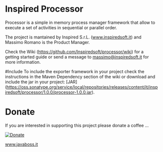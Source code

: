 # Inspired Processor

Processor is a simple in memory process manager framework that allow to execute a set of activities in sequential or parallel order.

The project is mantained by Inspired S.r.L. (www.inspiredsoft.it) and Massimo Romano is the Product Manager.

Check the Wiki (https://github.com/Inspiredsoft/processor/wiki) for a getting started guide or send a message to massimo@inspiredsoft.it for more information.

#Include
To include the exporter framework in your project check the instructions in the Maven Dependency section of the wiki or download and include the jar in your project: [JAR] (https://oss.sonatype.org/service/local/repositories/releases/content/it/inspiredsoft/processor/1.0.0/processor-1.0.0.jar).

# Donate
If you are interested in supporting this project please donate a coffee ...

[![Donate](https://img.shields.io/badge/Donate-PayPal-green.svg)](https://www.paypal.com/cgi-bin/webscr?cmd=_s-xclick&hosted_button_id=SSF38JPQXNKWC)

www.javaboss.it

